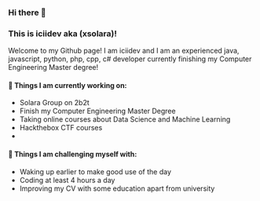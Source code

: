 ### Hi there 👋 
### This is iciidev aka (xsolara)!

Welcome to my Github page! I am iciidev and I am an experienced java, javascript, python, php, cpp, c# developer currently finishing my Computer Engineering Master degree!  



#### 🌱 Things I am currently working on: 
- Solara Group on 2b2t
- Finish my Computer Engineering Master Degree  
- Taking online courses about Data Science and Machine Learning 
- Hackthebox CTF courses
- 

#### :muscle: Things I am challenging myself with:
- Waking up earlier to make good use of the day
- Coding at least 4 hours a day
- Improving my CV with some education apart from university

